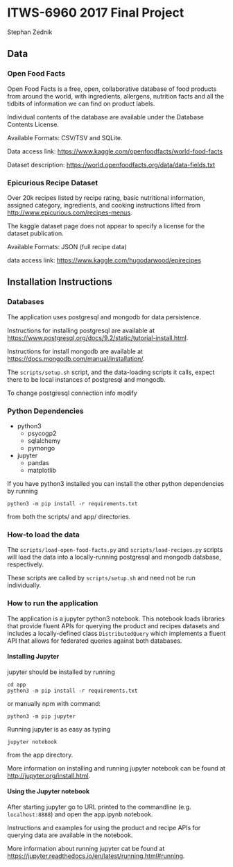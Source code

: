 # ITWS-6960 2017 Final Project

 Stephan Zednik
 
## Data
 
### Open Food Facts

Open Food Facts is a free, open, collaborative database of food products from around the world, with ingredients, allergens, nutrition facts and all the tidbits of information we can find on product labels.

Individual contents of the database are available under the Database Contents License.

Available Formats: CSV/TSV and SQLite.

Data access link: https://www.kaggle.com/openfoodfacts/world-food-facts

Dataset description: https://world.openfoodfacts.org/data/data-fields.txt

### Epicurious Recipe Dataset

Over 20k recipes listed by recipe rating, basic nutritional information, assigned category, ingredients, and cooking instructions lifted from http://www.epicurious.com/recipes-menus.

The kaggle dataset page does not appear to specify a license for the dataset publication.

Available Formats: JSON (full recipe data)

data access link: https://www.kaggle.com/hugodarwood/epirecipes
 
## Installation Instructions

### Databases

The application uses postgresql and mongodb for data persistence.

Instructions for installing postgresql are available at https://www.postgresql.org/docs/9.2/static/tutorial-install.html.

Instructions for install mongodb are available at https://docs.mongodb.com/manual/installation/.

The ``scripts/setup.sh`` script, and the data-loading scripts it calls, expect there to be local instances of postgresql and mongodb.

To change postgresql connection info modify 
 
### Python Dependencies
- python3
  - psycogp2
  - sqlalchemy
  - pymongo
- jupyter
  - pandas
  - matplotlib
  
If you have python3 installed you can install the other python dependencies by running

```commandline
python3 -m pip install -r requirements.txt
```

from both the scripts/ and app/ directories.

 
### How-to load the data

The ``scripts/load-open-food-facts.py`` and ``scripts/load-recipes.py`` scripts will load the data into a locally-running postgresql and mongodb database, respectively.

These scripts are called by ``scripts/setup.sh`` and need not be run individually.
 
### How to run the application

The application is a jupyter python3 notebook.  This notebook loads libraries that provide fluent APIs for querying the product and recipes datasets and includes a locally-defined class ``DistributedQuery`` which implements a fluent API that allows for federated queries against both databases.

#### Installing Jupyter

jupyter should be installed by running
```commandline
cd app
python3 -m pip install -r requirements.txt
```

or manually npm with command:
```commandline
python3 -m pip jupyter
```

Running jupyter is as easy as typing
```commandline
jupyter notebook
```

from the app directory.

More information on installing and running jupyter notebook can be found at http://jupyter.org/install.html.

#### Using the Jupyter notebook

After starting jupyter go to URL printed to the commandline (e.g. ``localhost:8888``) and open the app.ipynb notebook.

Instructions and examples for using the product and recipe APIs for querying data are available in the notebook.

More information about running jupyter cat be found at https://jupyter.readthedocs.io/en/latest/running.html#running.
